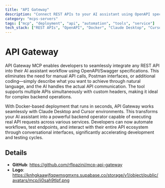 ```yaml
---
title: "API Gateway"
description: "Connect REST APIs to your AI assistant using OpenAPI specs. Speak or type to execute real API calls instantly."
category: "mcps-servers"
tags: ["mcp", "deployment", "api", "automation", "tools", "service"]
tech_stack: ["REST APIs", "OpenAPI", "Docker", "Claude Desktop", "Cursor"]
---
```


# API Gateway

API Gateway MCP enables developers to seamlessly integrate any REST API into their AI assistant workflow using OpenAPI/Swagger specifications. This eliminates the need for manual API calls, Postman interfaces, or additional coding—simply describe what you want to achieve through natural language, and the AI handles the actual API communication. The tool supports multiple APIs simultaneously with custom headers, making it ideal for complex backend operations.

With Docker-based deployment that runs in seconds, API Gateway works seamlessly with Claude Desktop and Cursor environments. This transforms your AI assistant into a powerful backend operator capable of executing real API requests across various services. Developers can now automate workflows, test endpoints, and interact with their entire API ecosystem through conversational interfaces, significantly accelerating development and testing cycles.

## Details

- **GitHub**: https://github.com/rflpazini/mcp-api-gateway
- **Logo**: https://knhgkaawjfqqwmsgmxns.supabase.co/storage/v1/object/public/avatars/mcp/ii0sah9tlpf.png
